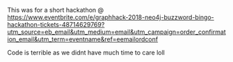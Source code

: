 This was for a short hackathon @ https://www.eventbrite.com/e/graphhack-2018-neo4j-buzzword-bingo-hackathon-tickets-48714629769?utm_source=eb_email&utm_medium=email&utm_campaign=order_confirmation_email&utm_term=eventname&ref=eemailordconf


Code is terrible as we didnt have much time to care loll